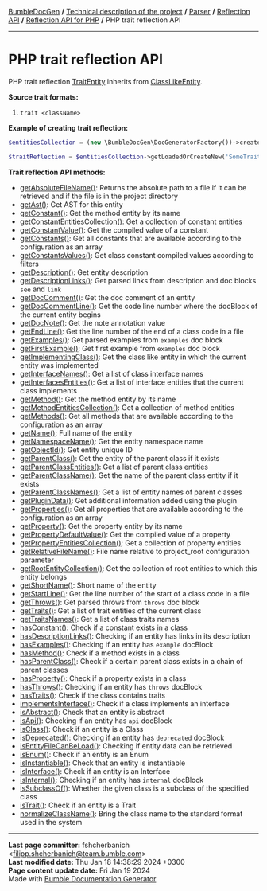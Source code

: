 [BumbleDocGen](../../../../README.md) **/**
[Technical description of the project](../../../readme.md) **/**
[Parser](../../readme.md) **/**
[Reflection API](../readme.md) **/**
[Reflection API for PHP](readme.md) **/**
PHP trait reflection API

---


# PHP trait reflection API

PHP trait reflection [TraitEntity](classes/TraitEntity.md) inherits from [ClassLikeEntity](classes/ClassLikeEntity.md).

**Source trait formats:**

1) `trait <className>`

**Example of creating trait reflection:**

```php
$entitiesCollection = (new \BumbleDocGen\DocGeneratorFactory())->createRootEntitiesCollection($reflectionApiConfig);

$traitReflection = $entitiesCollection->getLoadedOrCreateNew('SomeTraitName'); // or get()
```

**Trait reflection API methods:**

- [getAbsoluteFileName()](classes/TraitEntity.md#mgetabsolutefilename): Returns the absolute path to a file if it can be retrieved and if the file is in the project directory
- [getAst()](classes/TraitEntity.md#mgetast): Get AST for this entity
- [getConstant()](classes/TraitEntity.md#mgetconstant): Get the method entity by its name
- [getConstantEntitiesCollection()](classes/TraitEntity.md#mgetconstantentitiescollection): Get a collection of constant entities
- [getConstantValue()](classes/TraitEntity.md#mgetconstantvalue): Get the compiled value of a constant
- [getConstants()](classes/TraitEntity.md#mgetconstants): Get all constants that are available according to the configuration as an array
- [getConstantsValues()](classes/TraitEntity.md#mgetconstantsvalues): Get class constant compiled values according to filters
- [getDescription()](classes/TraitEntity.md#mgetdescription): Get entity description
- [getDescriptionLinks()](classes/TraitEntity.md#mgetdescriptionlinks): Get parsed links from description and doc blocks `see` and `link`
- [getDocComment()](classes/TraitEntity.md#mgetdoccomment): Get the doc comment of an entity
- [getDocCommentLine()](classes/TraitEntity.md#mgetdoccommentline): Get the code line number where the docBlock of the current entity begins
- [getDocNote()](classes/TraitEntity.md#mgetdocnote): Get the note annotation value
- [getEndLine()](classes/TraitEntity.md#mgetendline): Get the line number of the end of a class code in a file
- [getExamples()](classes/TraitEntity.md#mgetexamples): Get parsed examples from `examples` doc block
- [getFirstExample()](classes/TraitEntity.md#mgetfirstexample): Get first example from `examples` doc block
- [getImplementingClass()](classes/TraitEntity.md#mgetimplementingclass): Get the class like entity in which the current entity was implemented
- [getInterfaceNames()](classes/TraitEntity.md#mgetinterfacenames): Get a list of class interface names
- [getInterfacesEntities()](classes/TraitEntity.md#mgetinterfacesentities): Get a list of interface entities that the current class implements
- [getMethod()](classes/TraitEntity.md#mgetmethod): Get the method entity by its name
- [getMethodEntitiesCollection()](classes/TraitEntity.md#mgetmethodentitiescollection): Get a collection of method entities
- [getMethods()](classes/TraitEntity.md#mgetmethods): Get all methods that are available according to the configuration as an array
- [getName()](classes/TraitEntity.md#mgetname): Full name of the entity
- [getNamespaceName()](classes/TraitEntity.md#mgetnamespacename): Get the entity namespace name
- [getObjectId()](classes/TraitEntity.md#mgetobjectid): Get entity unique ID
- [getParentClass()](classes/TraitEntity.md#mgetparentclass): Get the entity of the parent class if it exists
- [getParentClassEntities()](classes/TraitEntity.md#mgetparentclassentities): Get a list of parent class entities
- [getParentClassName()](classes/TraitEntity.md#mgetparentclassname): Get the name of the parent class entity if it exists
- [getParentClassNames()](classes/TraitEntity.md#mgetparentclassnames): Get a list of entity names of parent classes
- [getPluginData()](classes/TraitEntity.md#mgetplugindata): Get additional information added using the plugin
- [getProperties()](classes/TraitEntity.md#mgetproperties): Get all properties that are available according to the configuration as an array
- [getProperty()](classes/TraitEntity.md#mgetproperty): Get the property entity by its name
- [getPropertyDefaultValue()](classes/TraitEntity.md#mgetpropertydefaultvalue): Get the compiled value of a property
- [getPropertyEntitiesCollection()](classes/TraitEntity.md#mgetpropertyentitiescollection): Get a collection of property entities
- [getRelativeFileName()](classes/TraitEntity.md#mgetrelativefilename): File name relative to project_root configuration parameter
- [getRootEntityCollection()](classes/TraitEntity.md#mgetrootentitycollection): Get the collection of root entities to which this entity belongs
- [getShortName()](classes/TraitEntity.md#mgetshortname): Short name of the entity
- [getStartLine()](classes/TraitEntity.md#mgetstartline): Get the line number of the start of a class code in a file
- [getThrows()](classes/TraitEntity.md#mgetthrows): Get parsed throws from `throws` doc block
- [getTraits()](classes/TraitEntity.md#mgettraits): Get a list of trait entities of the current class
- [getTraitsNames()](classes/TraitEntity.md#mgettraitsnames): Get a list of class traits names
- [hasConstant()](classes/TraitEntity.md#mhasconstant): Check if a constant exists in a class
- [hasDescriptionLinks()](classes/TraitEntity.md#mhasdescriptionlinks): Checking if an entity has links in its description
- [hasExamples()](classes/TraitEntity.md#mhasexamples): Checking if an entity has `example` docBlock
- [hasMethod()](classes/TraitEntity.md#mhasmethod): Check if a method exists in a class
- [hasParentClass()](classes/TraitEntity.md#mhasparentclass): Check if a certain parent class exists in a chain of parent classes
- [hasProperty()](classes/TraitEntity.md#mhasproperty): Check if a property exists in a class
- [hasThrows()](classes/TraitEntity.md#mhasthrows): Checking if an entity has `throws` docBlock
- [hasTraits()](classes/TraitEntity.md#mhastraits): Check if the class contains traits
- [implementsInterface()](classes/TraitEntity.md#mimplementsinterface): Check if a class implements an interface
- [isAbstract()](classes/TraitEntity.md#misabstract): Check that an entity is abstract
- [isApi()](classes/TraitEntity.md#misapi): Checking if an entity has `api` docBlock
- [isClass()](classes/TraitEntity.md#misclass): Check if an entity is a Class
- [isDeprecated()](classes/TraitEntity.md#misdeprecated): Checking if an entity has `deprecated` docBlock
- [isEntityFileCanBeLoad()](classes/TraitEntity.md#misentityfilecanbeload): Checking if entity data can be retrieved
- [isEnum()](classes/TraitEntity.md#misenum): Check if an entity is an Enum
- [isInstantiable()](classes/TraitEntity.md#misinstantiable): Check that an entity is instantiable
- [isInterface()](classes/TraitEntity.md#misinterface): Check if an entity is an Interface
- [isInternal()](classes/TraitEntity.md#misinternal): Checking if an entity has `internal` docBlock
- [isSubclassOf()](classes/TraitEntity.md#missubclassof): Whether the given class is a subclass of the specified class
- [isTrait()](classes/TraitEntity.md#mistrait): Check if an entity is a Trait
- [normalizeClassName()](classes/TraitEntity.md#mnormalizeclassname): Bring the class name to the standard format used in the system

---

**Last page committer:** fshcherbanich &lt;filipp.shcherbanich@team.bumble.com&gt;<br>**Last modified date:**   Thu Jan 18 14:38:29 2024 +0300<br>**Page content update date:** Fri Jan 19 2024<br>Made with [Bumble Documentation Generator](https://github.com/bumble-tech/bumble-doc-gen/blob/master/docs/README.md)
